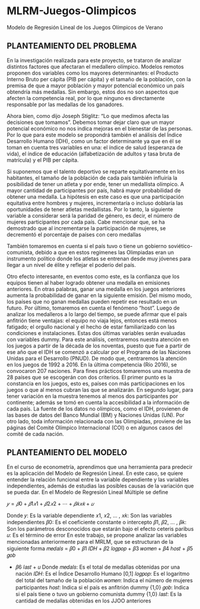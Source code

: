 # MLRM-Juegos-Olimpicos
Modelo de Regresión Lineal de los Juegos Olímpicos de Verano


## PLANTEAMIENTO DEL PROBLEMA
En la investigación realizada para este proyecto, se trataron de analizar distintos factores que afectaran el medallero olímpico. Modelos remotos proponen dos variables como los mayores determinantes: el Producto Interno Bruto per cápita (PIB per cápita) y el tamaño de la población, con la premisa de que a mayor población y mayor potencial económico un país obtendría más medallas. Sin embargo, estos dos no son aspectos que afecten la competencia real, por lo que ninguno es directamente responsable por las medallas de los ganadores.

Ahora bien, como dijo Joseph Stiglitz: “Lo que medimos afecta las decisiones que tomamos”. Debemos tomar dejar claro que un mayor potencial económico no nos indica mejoras en el bienestar de las personas. Por lo que para este modelo se propondrá también el análisis del Índice Desarrollo Humano (IDH), como un factor determinante ya que en él se toman en cuenta tres variables en una: el índice de salud (esperanza de vida), el índice de educación (alfabetización de adultos y tasa bruta de matrícula) y el PIB per cápita.

Si suponemos que el talento deportivo se reparte equitativamente en los habitantes, el tamaño de la población de cada país también influiría la posibilidad de tener un atleta y por ende, tener un medallista olímpico. A mayor cantidad de participantes por país, habrá mayor probabilidad de obtener una medalla. La hipótesis en este caso es que una participación equitativa entre hombres y mujeres, incrementaría o incluso doblaría las oportunidades de tener atletas medallistas. Por lo tanto, la siguiente variable a considerar será la paridad de género, es decir, el número de mujeres participantes por cada país. Cabe mencionar que, se ha demostrado que al incrementarse la participación de mujeres, se decrementó el porcentaje de países con cero medallas

También tomaremos en cuenta si el país tuvo o tiene un gobierno soviético-comunista, debido a que en estos regímenes las Olimpiadas eran un instrumento político donde los atletas se entrenan desde muy jóvenes para llegar a un nivel de élite y reflejar el poderío del país.

Otro efecto interesante, en eventos como este, es la confianza que los equipos tienen al haber logrado obtener una medalla en emisiones anteriores. En otras palabras, ganar una medalla en los juegos anteriores aumenta la probabilidad de ganar en la siguiente emisión. Del mismo modo, los países que no ganan medallas pueden repetir ese resultado en un futuro. Por último, tomaremos en cuenta el fenómeno “host”. Luego de analizar los medalleros a lo largo del tiempo, se puede afirmar que el país anfitrión tiene ventajas: el equipo no viaja lejos, entonces está menos fatigado; el orgullo nacional y el hecho de estar familiarizado con las condiciones e instalaciones. Estas dos últimas variables serán evaluadas con variables dummy. Para este análisis, centraremos nuestra atención en los juegos a partir de la década de los noventas, puesto que fue a partir de ese año que el IDH se comenzó a calcular por el Programa de las Naciones Unidas para el Desarrollo (PNUD). De modo que, centraremos la atención en los juegos de 1992 a 2016. En la última competencia (Río 2016), se convocaron 207 naciones. Para fines prácticos tomaremos una muestra de 28 países que se escogerán con dos criterios. El primer punto es la constancia en los juegos, esto es, países con más participaciones en los juegos o que al menos cubran las que se analizarán. En segundo lugar, para tener variación en la muestra tenemos al menos dos participantes por continente; además se tomó en cuenta la accesibilidad a la información de cada país. La fuente de los datos no olímpicos, como el IDH, provienen de las bases de datos del Banco Mundial (BM) y Naciones Unidas (UN). Por otro lado, toda información relacionada con las Olimpiadas, proviene de las páginas del Comité Olímpico Internacional (COI) o en algunos casos del comité de cada nación.

## PLANTEAMIENTO DEL MODELO
En el curso de econometría, aprendimos que una herramienta para predecir
es la aplicación del Modelo de Regresión Lineal. En este caso, se quiere
entender la relación funcional entre la variable dependiente y las variables
independientes, además de estudias las posibles causas de la variación que se
pueda dar. En el Modelo de Regresión Lineal Múltiple se define

$𝑦 = 𝛽0 + 𝛽1𝑥1 + 𝛽2𝑥2 + ⋯ + 𝛽𝑘𝑥𝑘 + 𝑢$

Donde
𝑦: Es la variable dependiente
𝑥1, 𝑥2, … , 𝑥𝑘: Son las variables independientes
𝛽0: Es el coeficiente constante o intercepto
𝛽1, 𝛽2, … , 𝛽𝑘: Son los parámetros desconocidos que estarán bajo el
efecto ceteris paribus
𝑢: Es el término de error
En este trabajo, se propone analizar las variables mencionadas anteriormente
para el MRLM, que se estructuran de la siguiente forma
𝑚𝑒𝑑𝑎𝑙𝑠 = 𝛽0 + 𝛽1 𝐼𝐷𝐻 + 𝛽2 𝑙𝑜𝑔𝑝𝑜𝑝 + 𝛽3 𝑤𝑜𝑚𝑒𝑛 + 𝛽4 ℎ𝑜𝑠𝑡 + 𝛽5 𝑔𝑜𝑏
+ 𝛽6 𝑙𝑎𝑠𝑡 + 𝑢
Donde
𝑚𝑒𝑑𝑎𝑙𝑠: Es el total de medallas obtenidas por una nación
𝐼𝐷𝐻: Es el Índice Desarrollo Humano [0,1]
𝑙𝑜𝑔𝑝𝑜𝑝: Es el logaritmo del total del tamaño de la población
𝑤𝑜𝑚𝑒𝑛: Indica el número de mujeres participantes
ℎ𝑜𝑠𝑡: Indica si el país es anfitrión dummy {1,0}
𝑔𝑜𝑏: Indica si el país tiene o tuvo un gobierno comunista dummy {1,0}
𝑙𝑎𝑠𝑡: Es la cantidad de medallas obtenidas en los JJOO anteriores
